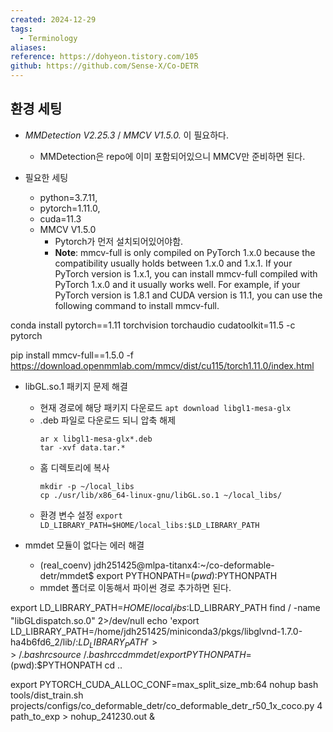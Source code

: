 ```yaml
---
created: 2024-12-29
tags:
  - Terminology
aliases: 
reference: https://dohyeon.tistory.com/105
github: https://github.com/Sense-X/Co-DETR
---
```

## 환경 세팅
- *MMDetection V2.25.3* / *MMCV V1.5.0.* 이 필요하다.
	- MMDetection은 repo에 이미 포함되어있으니 MMCV만 준비하면 된다.

- 필요한 세팅
	- python=3.7.11,
	- pytorch=1.11.0,
	- cuda=11.3
	- MMCV V1.5.0
		- Pytorch가 먼저 설치되어있어야함.
		- **Note**: mmcv-full is only compiled on PyTorch 1.x.0 because the compatibility usually holds between 1.x.0 and 1.x.1. If your PyTorch version is 1.x.1, you can install mmcv-full compiled with PyTorch 1.x.0 and it usually works well. For example, if your PyTorch version is 1.8.1 and CUDA version is 11.1, you can use the following command to install mmcv-full.

conda install pytorch==1.11 torchvision torchaudio cudatoolkit=11.5 -c pytorch

pip install mmcv-full==1.5.0 -f https://download.openmmlab.com/mmcv/dist/cu115/torch1.11.0/index.html


- libGL.so.1 패키지 문제 해결
	- 현재 경로에 해당 패키지 다운로드
		```apt download libgl1-mesa-glx```
	- .deb 파일로 다운로드 되니 압축 해제
		```
		ar x libgl1-mesa-glx*.deb 
		tar -xvf data.tar.* 
		```
	- 홈 디렉토리에 복사
		```
		mkdir -p ~/local_libs
		cp ./usr/lib/x86_64-linux-gnu/libGL.so.1 ~/local_libs/
		```
	- 환경 변수 설정
		```export LD_LIBRARY_PATH=$HOME/local_libs:$LD_LIBRARY_PATH```

- mmdet 모듈이 없다는 에러 해결
	- (real_coenv) jdh251425@mlpa-titanx4:~/co-deformable-detr/mmdet$ export PYTHONPATH=$(pwd):$PYTHONPATH
	- mmdet 폴더로 이동해서 파이썬 경로 추가하면 된다.




export LD_LIBRARY_PATH=$HOME/local_libs:$LD_LIBRARY_PATH
find / -name "libGLdispatch.so.0" 2>/dev/null
echo 'export LD_LIBRARY_PATH=/home/jdh251425/miniconda3/pkgs/libglvnd-1.7.0-ha4b6fd6_2/lib/:$LD_LIBRARY_PATH' >> ~/.bashrc
source ~/.bashrc
cd mmdet/
export PYTHONPATH=$(pwd):$PYTHONPATH
cd ..


export PYTORCH_CUDA_ALLOC_CONF=max_split_size_mb:64
nohup bash tools/dist_train.sh projects/configs/co_deformable_detr/co_deformable_detr_r50_1x_coco.py 4 path_to_exp > nohup_241230.out & 